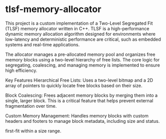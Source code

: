 # tlsf-memory-allocator
This project is a custom implementation of a Two-Level Segregated Fit (TLSF) memory allocator written in C++. TLSF is a high-performance dynamic memory allocation algorithm designed for environments where low-latency and deterministic performance are critical, such as embedded systems and real-time applications.

The allocator manages a pre-allocated memory pool and organizes free memory blocks using a two-level hierarchy of free lists. The core logic for segregating, coalescing, and managing memory is implemented to ensure high efficiency.

Key Features
Hierarchical Free Lists: Uses a two-level bitmap and a 2D array of pointers to quickly locate free blocks based on their size.

Block Coalescing: Frees adjacent memory blocks by merging them into a single, larger block. This is a critical feature that helps prevent external fragmentation over time.

Custom Memory Management: Handles memory blocks with custom headers and footers to manage block metadata, including size and status.

first-fit within a size range.
